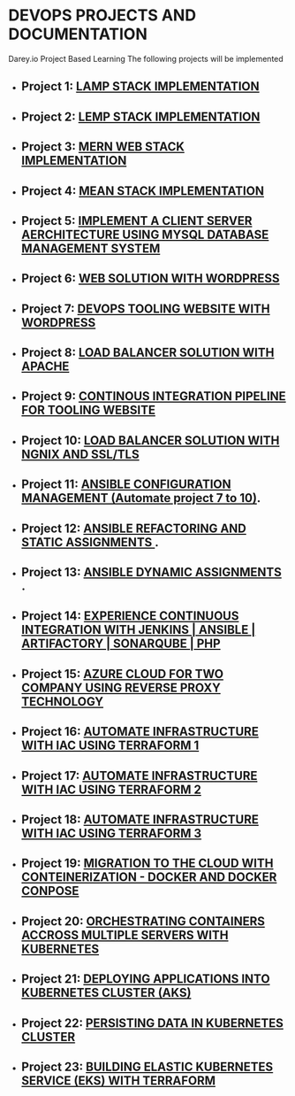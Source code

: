 # DEVOPS PROJECTS AND DOCUMENTATION
Darey.io Project Based Learning
The following projects will be implemented

- ## Project 1: [ LAMP STACK IMPLEMENTATION](./project-01/)
- ## Project 2: [LEMP STACK IMPLEMENTATION](./project-02/)
- ## Project 3: [MERN WEB STACK IMPLEMENTATION](./project-03/)
- ## Project 4: [MEAN STACK IMPLEMENTATION](./project-04)
- ## Project 5: [IMPLEMENT A CLIENT SERVER AERCHITECTURE USING MYSQL DATABASE MANAGEMENT SYSTEM](./project-05/)
- ## Project 6: [ WEB SOLUTION WITH WORDPRESS](./project-06/)
- ## Project 7: [ DEVOPS TOOLING WEBSITE WITH WORDPRESS](./project-07/)
- ## Project 8: [ LOAD BALANCER SOLUTION WITH APACHE](./project-08)
- ## Project 9: [CONTINOUS INTEGRATION PIPELINE FOR TOOLING WEBSITE](./project-09)
- ## Project 10: [ LOAD BALANCER SOLUTION WITH NGNIX AND SSL/TLS](./project-10)
- ## Project 11: [ ANSIBLE CONFIGURATION MANAGEMENT (Automate project 7 to 10)](./project-11).
- ## Project 12: [ ANSIBLE REFACTORING AND STATIC ASSIGNMENTS ](./project-12).
- ## Project 13: [ ANSIBLE DYNAMIC ASSIGNMENTS ](./project-13).
- ## Project 14: [ EXPERIENCE CONTINUOUS INTEGRATION WITH JENKINS | ANSIBLE | ARTIFACTORY | SONARQUBE | PHP](./project-14)
- ## Project 15: [ AZURE CLOUD FOR TWO COMPANY USING REVERSE PROXY TECHNOLOGY ](./project-15)
- ## Project 16: [ AUTOMATE INFRASTRUCTURE WITH IAC USING TERRAFORM 1](./project-16)
- ## Project 17: [ AUTOMATE INFRASTRUCTURE WITH IAC USING TERRAFORM 2](./project-17)
- ## Project 18: [ AUTOMATE INFRASTRUCTURE WITH IAC USING TERRAFORM 3](./project-18)
- ## Project 19: [ MIGRATION TO THE CLOUD WITH CONTEINERIZATION  - DOCKER AND DOCKER CONPOSE](./project-19)
- ## Project 20: [ ORCHESTRATING CONTAINERS ACCROSS MULTIPLE SERVERS WITH KUBERNETES](./project-20)
- ## Project 21: [ DEPLOYING APPLICATIONS INTO KUBERNETES CLUSTER (AKS)](./project-21)
- ## Project 22: [PERSISTING DATA IN KUBERNETES CLUSTER](./project-22)
- ## Project 23: [ BUILDING ELASTIC KUBERNETES SERVICE (EKS) WITH TERRAFORM](./project-23)
